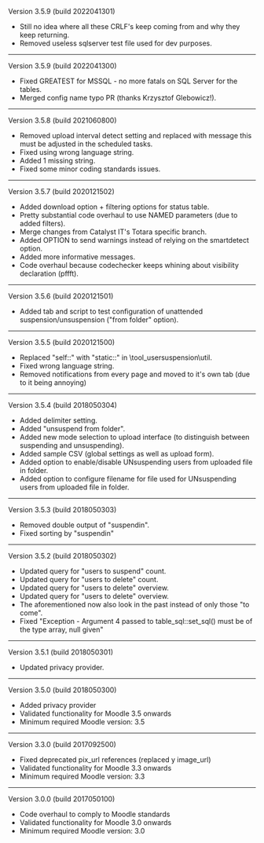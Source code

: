 Version 3.5.9 (build 2022041301)
* Still no idea where all these CRLF's keep coming from and why they keep returning.
* Removed useless sqlserver test file used for dev purposes.

----------

Version 3.5.9 (build 2022041300)
* Fixed GREATEST for MSSQL - no more fatals on SQL Server for the tables.
* Merged config name typo PR (thanks Krzysztof Glebowicz!).

----------

Version 3.5.8 (build 2021060800)
* Removed upload interval detect setting and replaced with message this must be adjusted in the scheduled tasks.
* Fixed using wrong language string.
* Added 1 missing string.
* Fixed some minor coding standards issues.

----------

Version 3.5.7 (build 2020121502)
* Added download option + filtering options for status table.
* Pretty substantial code overhaul to use NAMED parameters (due to added filters).
* Merge changes from Catalyst IT's Totara specific branch.
* Added OPTION to send warnings instead of relying on the smartdetect option.
* Added more informative messages.
* Code overhaul because codechecker keeps whining about visibility declaration (pffft).

----------

Version 3.5.6 (build 2020121501)
* Added tab and script to test configuration of unattended suspension/unsuspension ("from folder" option).

----------

Version 3.5.5 (build 2020121500)
* Replaced "self::" with "static::" in \tool_usersuspension\util.
* Fixed wrong language string.
* Removed notifications from every page and moved to it's own tab (due to it being annoying)

----------

Version 3.5.4 (build 2018050304)
* Added delimiter setting.
* Added "unsuspend from folder".
* Added new mode selection to upload interface (to distinguish between suspending and unsuspending).
* Added sample CSV (global settings as well as upload form).
* Added option to enable/disable UNsuspending users from uploaded file in folder.
* Added option to configure filename for file used for UNsuspending users from uploaded file in folder.

----------

Version 3.5.3 (build 2018050303)
* Removed double output of "suspendin".
* Fixed sorting by "suspendin"

----------

Version 3.5.2 (build 2018050302)
* Updated query for "users to suspend" count.
* Updated query for "users to delete" count.
* Updated query for "users to delete" overview.
* Updated query for "users to delete" overview.
* The aforementioned now also look in the past instead of only those "to come".
* Fixed "Exception - Argument 4 passed to table_sql::set_sql() must be of the type array, null given"

----------

Version 3.5.1 (build 2018050301)
* Updated privacy provider.

----------

Version 3.5.0 (build 2018050300)
* Added privacy provider
* Validated functionality for Moodle 3.5 onwards
* Minimum required Moodle version: 3.5

----------

Version 3.3.0 (build 2017092500)
* Fixed deprecated pix_url references (replaced y image_url)
* Validated functionality for Moodle 3.3 onwards
* Minimum required Moodle version: 3.3

----------

Version 3.0.0 (build 2017050100)
* Code overhaul to comply to Moodle standards
* Validated functionality for Moodle 3.0 onwards
* Minimum required Moodle version: 3.0
